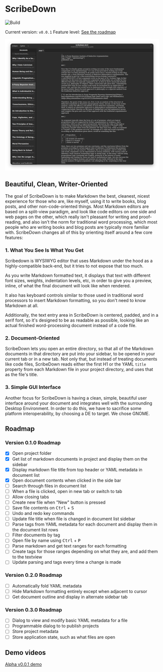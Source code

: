 # ScribeDown

![Build](https://github.com/alex-dumas/scribedown/actions/workflows/rust.yml/badge.svg)

Current version: `v0.0.1`
Feature level: [See the roadmap](#roadmap)

![Scribedown v0.0.1 screenshot](./screenshotv0.0.1.png)

## Beautiful, Clean, Writer-Oriented

The goal of ScribeDown is to make Markdown the best, cleanest, nicest
experience for those who are, like myself, using it to write books, blog posts,
and other non-code-oriented things. Most Markdown editors are based on a
split-view paradigm, and look like code editors on one side and web pages on
the other, which really isn't pleasant for writing and proof-reading, and also
isn't the norm for traditional word processing, which most people who are
writing books and blog posts are typically more familiar with. ScribeDown
changes all of this by orienting itself around a few core features:

### 1. What You See Is What You Get

Scribedown is WYSIWYG editor that uses Markdown under the hood as a
highly-compatible back-end, but it tries to not expose that too much.

As you write Markdown formatted text, it displays that text with different font
sizes, weights, indentation levels, etc, in order to give you a preview,
inline, of what the final document will look like when rendered.

It also has keyboard controls similar to those used in traditional word
processors to insert Markdown formatting, so you don't need to know Markdown at
all.

Additionally, the text entry area in ScribeDown is centered, padded, and in a
serif font, so it's designed to be as readable as possible, looking like an
actual finished word-processing document instead of a code file.

### 2. Document-Oriented

ScribeDown lets you open an entire directory, so that all of the Markdown
documents in that directory are put into your sidebar, to be opened in your
current tab or in a new tab. Not only that, but instead of treating documents
like code files, ScribeDown reads either the first H1 or the YAML `title`
property from each Markdown file in your project directory, and uses that as
the file's title.

### 3. Simple GUI Interface

Another focus for ScribeDown is having a clean, simple, beautiful user
interface around your document and integrates well with the surrounding Desktop
Environment. In order to do this, we have to sacrifice some platform
interoperability, by choosing a DE to target. We chose GNOME.

<a id="roadmap"></a>

## Roadmap 

### Version 0.1.0 Roadmap
- [X] Open project folder
- [X] Get list of markdown documents in project and display them on the sidebar
- [X] Display markdown file title from top header or YAML metadata in document
list
- [X] Open document contents when clicked in the side bar
- [ ] Search through files in document list
- [ ] When a file is clicked, open in new tab or switch to tab
- [ ] Allow closing tabs
- [ ] Create new file when "New" button is pressed
- [ ] Save file contents on <kbd>Ctrl</kbd> + <kbd>S</kbd>
- [ ] Undo and redo key commands
- [ ] Update file title when file is changed in document list sidebar
- [ ] Parse tags from YAML metadata for each document and display them in the
document list rows
- [ ] Filter documents by tag
- [ ] Open file by name using <kbd>Ctrl</kbd> + <kbd>P</kbd>
- [ ] Parse markdown and get text ranges for each formatting
- [ ] Create tags for those ranges depending on what they are, and add them to
  the textview
- [ ] Update parsing and tags every time a change is made

### Version 0.2.0 Roadmap

- [ ] Automatically fold YAML metadata
- [ ] Hide Markdown formatting entirely except when adjacent to cursor
- [ ] Get document outline and display in alternate sidebar tab

### Version 0.3.0 Roadmap

- [ ] Dialog to view and modify basic YAML metadata for a file
- [ ] Programmable dialog to to publish projects
- [ ] Store project metadata
- [ ] Store application state, such as what files are open

## Demo videos

[Alpha v0.0.1 demo](https://raw.githubusercontent.com/alex-dumas/scribedown/master/AlphaDemo.mp4)
